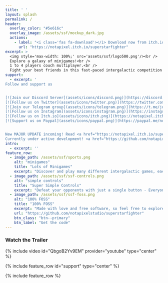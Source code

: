 ```yaml
---
title: ' '
layout: splash
permalink: /
header:
  overlay_color: "#5e616c"
  overlay_image: /assets/ssf/mockup_dark.jpg
  actions:
    - label: "<i class='fas fa-download'></i> Download now from itch.io"
      url: "https://notapixel.itch.io/superstarfighter"
excerpt: >
  <img style='max-width: 100%;' src='assets/ssf/logo500.png'/><br />
  Explore a galaxy of minigames!<br />
  1 to 4 players couch multiplayer.<br />
  Fight your best friends in this fast-paced intergalactic competition!
support:
  - excerpt: '
Follow and support us


[![Join our Discord Server](assets/icons/discord.png)](https://discord.gg/3k4NzEj) &emsp;
[![Follow us on Twitter](assets/icons/twitter.png)](https://twitter.com/notapixelstudio) &emsp;
[![Join our Telegram group](assets/icons/telegram.png)](https://t.me/joinchat/ABk1sBE1waOqfKO_BW5vnA) &emsp;
[![Follow us on Instagram](assets/icons/instagram.png)](https://instagram.com/notapixelstudio) &emsp;
[![Follow us on Itch.io](assets/icons/itch.png)](https://notapixel.itch.io/superstarfighter) &emsp;
[![Support us on Paypal](assets/icons/paypal.png)](https://paypal.me/notapixelstudio) &emsp;


New MAJOR UPDATE incoming! Read <a href="https://notapixel.itch.io/superstarfighter/devlog/409000/new-major-version-upcoming-starship-olympics">our devlog</a> to know more.
Currently under active development! <a href="https://github.com/notapixelstudio/superstarfighter">Latest release v0.6</a>'
intro:
  - excerpt: ''
feature_row:
  - image_path: /assets/ssf/sports.png
    alt: "minigames"
    title: "Lots of Minigames"
    excerpt: "Discover and play many different intergalactic games, each adding its own twist to the competition. Challenge your friends or fly solo and beat the game's AI."
  - image_path: /assets/ssf/ssf-controls.png
    alt: "simple controls"
    title: "Super Simple Controls"
    excerpt: "Defeat your opponents with just a single button - Everyone can pick up a controller and play!"
  - image_path: /assets/ssf/ssf-foss.png
    alt: "100% FOSS"
    title: "100% FOSS"
    excerpt: "Made with love and free software, so feel free to explore our code!"
    url: "https://github.com/notapixelstudio/superstarfighter"
    btn_class: "btn--primary"
    btn_label: "Get the code"
---
```


### Watch the Trailer

{% include video id="QbgoB2Yv9EM" provider="youtube" type="center" %}

{% include feature_row id="support" type="center" %}

{% include feature_row %}
